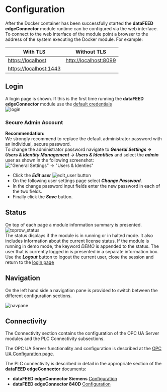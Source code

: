 # Configuration

After the Docker container has been successfully started
the **dataFEED edgeConnector** module runtime can be configured via
the web interface. To connect to the web interface of the module
point a browser to the address of the system executing the Docker module.
For example:  

| With TLS | Without TLS |
| --- | --- |
| [https://localhost](https://localhost) | [http://localhost:8099](http://localhost:8099) |
| [https://localhost:1443](https://localhost:1443) | |

## Login

A login page is shown. If this is the first time running the
**dataFEED edgeConnector** module use the [default credentials](defaults.md)  
![login](../documentation_pics/login.png)

### Secure Admin Account

**Recommendation:**  
We strongly recommend to replace the default administrator password with an
individual, secure password.  
To change the administrator password navigate to
***General Settings -> Users & Identity Management -> Users & Identities***
and select the ***admin*** user as shown in the following screenshot:  
!["General Settings" -> "Users & Identies"](../documentation_pics/edit-admin1.png)

- Click the ***Edit user*** ![edit_user](../documentation_pics/edit_user.png) button
- On the following user settings page select ***Change Password***.
- In the change password input fields enter the new password in each of the two fields.
- Finally click the ***Save*** button.

## Status

On top of each page a module information summary is presented.  
![toprow_status](../documentation_pics/toprow_status.png)  
The status displays if the module is in running or in halted mode. It also
includes information about the current license status. If the module is
running in demo mode, the keyword *DEMO* is appended to the status.
The user that is currently logged in is presented in a separate information box.
Use the ***Logout*** button to logout the current user, close the session and
return to the [login page](#login)  

## Navigation

On the left hand side a navigation pane is provided to switch between the
different configuration sections.  

![navpane](../documentation_pics/navpane.png)

## Connectivity

The Connectivity section contains the configuration of the OPC UA Server modules
and the PLC Connectivity subsections.

The OPC UA Server functionality and configuration is described at the
[OPC UA Configuration page](../common/opcua.md).

The PLC connectivity is described in detail in the appropriate section of the
**dataFEED edgeConnector** documents:

- **dataFEED edgeConnector Siemens** [Configuration](../edgeconnector-siemens/README.md#configuration)
- **dataFEED edgeConnector 840D** [Configuration](../edgeconnector-840d/README.md#configuration)
